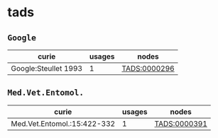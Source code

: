 # tads

## `Google`

| curie                |   usages | nodes                                                       |
|----------------------|----------|-------------------------------------------------------------|
| Google:Steullet 1993 |        1 | [TADS:0000296](http://purl.obolibrary.org/obo/TADS_0000296) |

## `Med.Vet.Entomol.`

| curie                       |   usages | nodes                                                       |
|-----------------------------|----------|-------------------------------------------------------------|
| Med.Vet.Entomol.:15:422-332 |        1 | [TADS:0000391](http://purl.obolibrary.org/obo/TADS_0000391) |

